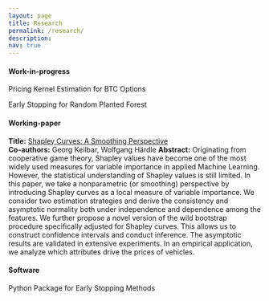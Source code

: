 ```yaml
---
layout: page
title: Research
permalink: /research/
description: 
nav: true
---
```


#### **Work-in-progress**

Pricing Kernel Estimation for BTC Options

Early Stopping for Random Planted Forest



#### **Working-paper**

**Title:** [Shapley Curves: A Smoothing Perspective](https://arxiv.org/pdf/2211.13289.pdf)  
**Co-authors:** Georg Keilbar, Wolfgang Härdle 
**Abstract:** Originating from cooperative game theory, Shapley values have become one of the most widely used measures for variable importance in applied Machine Learning. However, the statistical understanding of Shapley values is still limited. In this paper, we take a nonparametric (or smoothing) perspective by introducing Shapley curves as a local measure of variable importance. We consider two estimation strategies and derive the consistency and asymptotic normality both under independence and dependence among the features. We further propose a novel version of the wild bootstrap procedure specifically adjusted for Shapley curves. This allows us to construct confidence intervals and conduct inference. The asymptotic results are validated in extensive experiments. In an empirical application, we analyze which attributes drive the prices of vehicles.

#### **Software**

Python Package for Early Stopping Methods

